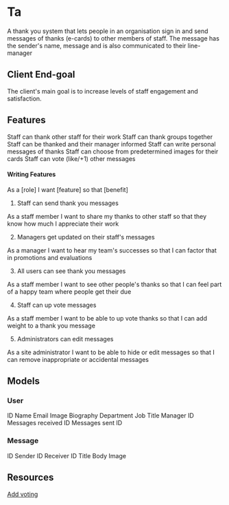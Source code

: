 # Ta

A thank you system that lets people in an organisation sign in and send messages of thanks (e-cards) to other members of staff. The message has the sender's name, message and is also communicated to their line-manager

## Client End-goal

The client's main goal is to increase levels of staff engagement and satisfaction.

## Features

Staff can thank other staff for their work
Staff can thank groups together
Staff can be thanked and their manager informed
Staff can write personal messages of thanks
Staff can choose from predetermined images for their cards
Staff can vote (like/+1) other messages

#### Writing Features

As a [role]
I want [feature]
so that [benefit]

1. Staff can send thank you messages

As a staff member
I want to share my thanks to other staff
so that they know how much I appreciate their work

2. Managers get updated on their staff's messages

As a manager
I want to hear my team's successes
so that I can factor that in promotions and evaluations

3. All users can see thank you messages

As a staff member
I want to see other people's thanks
so that I can feel part of a happy team where people get their due

4. Staff can up vote messages

As a staff member
I want to be able to up vote thanks
so that I can add weight to a thank you message

5. Administrators can edit messages

As a site administrator
I want to be able to hide or edit messages
so that I can remove inappropriate or accidental messages


## Models

### User
ID
Name
Email
Image
Biography
Department
Job Title
Manager ID
Messages received ID
Messages sent ID

### Message
ID
Sender ID
Receiver ID
Title
Body
Image

## Resources

[Add voting](https://masteruby.github.io/weekly-rails/2014/08/05/how-to-add-voting-to-rails-app.html)